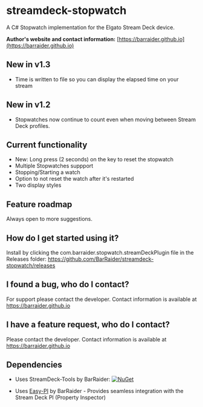 # streamdeck-stopwatch
A C# Stopwatch implementation for the Elgato Stream Deck device.

**Author's website and contact information:** [https://barraider.github.io](https://barraider.github.io)

## New in v1.3
- Time is written to file so you can display the elapsed time on your stream

## New in v1.2
- Stopwatches now continue to count even when moving between Stream Deck profiles. 

## Current functionality
- New: Long press (2 seconds) on the key to reset the stopwatch
- Multiple Stopwatches suppport
- Stopping/Starting a watch
- Option to not reset the watch after it's restarted
- Two display styles

## Feature roadmap
Always open to more suggestions.

## How do I get started using it?
Install by clicking the com.barraider.stopwatch.streamDeckPlugin file in the Releases folder:
https://github.com/BarRaider/streamdeck-stopwatch/releases

## I found a bug, who do I contact?
For support please contact the developer. Contact information is available at https://barraider.github.io

## I have a feature request, who do I contact?
Please contact the developer. Contact information is available at https://barraider.github.io

## Dependencies
* Uses StreamDeck-Tools by BarRaider: [![NuGet](https://img.shields.io/nuget/v/streamdeck-tools.svg?style=flat)](https://www.nuget.org/packages/streamdeck-tools)

* Uses [Easy-PI](https://github.com/BarRaider/streamdeck-easypi) by BarRaider - Provides seamless integration with the Stream Deck PI (Property Inspector)